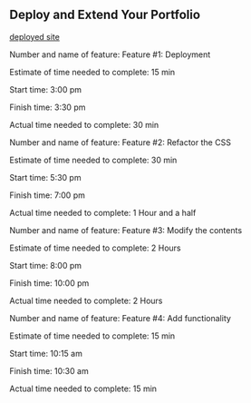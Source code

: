 ## Deploy and Extend Your Portfolio
[deployed site](https://portfolio-faten.herokuapp.com/)


Number and name of feature: Feature #1: Deployment

Estimate of time needed to complete: 15 min

Start time: 3:00 pm

Finish time: 3:30 pm

Actual time needed to complete: 30 min


Number and name of feature: Feature #2: Refactor the CSS

Estimate of time needed to complete: 30 min

Start time: 5:30 pm

Finish time: 7:00 pm

Actual time needed to complete: 1 Hour and a half


Number and name of feature: Feature #3: Modify the contents

Estimate of time needed to complete: 2 Hours

Start time: 8:00 pm

Finish time: 10:00 pm

Actual time needed to complete:   2 Hours 


Number and name of feature: Feature #4: Add functionality

Estimate of time needed to complete: 15 min

Start time: 10:15 am

Finish time: 10:30 am

Actual time needed to complete: 15 min